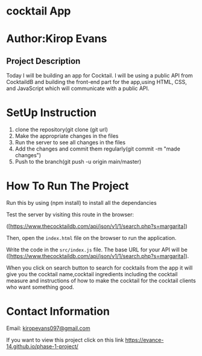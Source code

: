 # cocktail App

# Author:Kirop Evans 

## Project Description 

Today I will be building an app for Cocktail. I will be
using a public API  from CocktaildB and building the front-end part for the app,using HTML, CSS, and JavaScript which will communicate with a public API.

# SetUp Instruction
1. clone the repository(git clone (git url)
2. Make the appropriate changes in the files
3. Run the server to see all changes in the files
4. Add the changes and commit them regularly(git commit -m "made changes")
5. Push to the branch(git push -u origin main/master)



# How To Run The Project
Run this by  using (npm install) to install all the dependancies

Test the server by visiting this route in the browser:

([https://www.thecocktaildb.com/api/json/v1/1/search.php?s=margarita])

Then, open the `index.html` file on the browser to run the application.

Write the code in the `src/index.js` file. The base URL for your API will be
([https://www.thecocktaildb.com/api/json/v1/1/search.php?s=margarita]).

When you click on search button to search for cocktails from the app  it will give you the cocktail name,cocktail ingredients including the cocktail measure  and instructions of how to make the cocktail for the cocktail clients who want something good.


# Contact Information
Email: kiropevans097@gmail.com

If you want to view this project click on this link https://evance-14.github.io/phase-1-project/